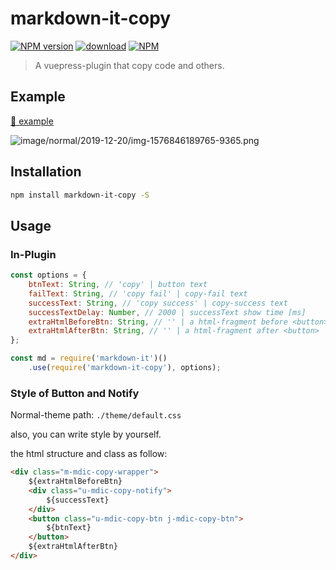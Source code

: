 # markdown-it-copy

[![NPM version][npm-image]][npm-url]
[![download][downloads-image]][github-url]
[![NPM][nodei-image]][npm-url]

> A vuepress-plugin that copy code and others.

## Example

[🔗 example](https://realign.github.io/markdown-it-copy/)

![image/normal/2019-12-20/img-1576846189765-9365.png](https://public-bucket-realign.nos-eastchina1.126.net/image/normal/2019-12-20/img-1576846189765-9365.png)

## Installation

```bash
npm install markdown-it-copy -S
```

## Usage

### In-Plugin

```js
const options = {
    btnText: String, // 'copy' | button text
    failText: String, // 'copy fail' | copy-fail text
    successText: String, // 'copy success' | copy-success text
    successTextDelay: Number, // 2000 | successText show time [ms]
    extraHtmlBeforeBtn: String, // '' | a html-fragment before <button>
    extraHtmlAfterBtn: String, // '' | a html-fragment after <button>
};

const md = require('markdown-it')()
    .use(require('markdown-it-copy'), options);
```

### Style of Button and Notify

Normal-theme path: `./theme/default.css`

also, you can write style by yourself.

the html structure and class as follow:

```html
<div class="m-mdic-copy-wrapper">
    ${extraHtmlBeforeBtn}
    <div class="u-mdic-copy-notify">
        ${successText}
    </div>
    <button class="u-mdic-copy-btn j-mdic-copy-btn">
        ${btnText}
    </button>
    ${extraHtmlAfterBtn}
</div>
```

[github-url]: https://github.com/ReAlign/markdown-it-copy
[npm-url]: https://www.npmjs.com/package/markdown-it-copy
[npm-image]: https://img.shields.io/npm/v/markdown-it-copy.svg
[downloads-image]: https://img.shields.io/npm/dt/markdown-it-copy.svg
[nodei-image]: https://nodei.co/npm/markdown-it-copy.png?downloads=true&downloadRank=true&stars=true